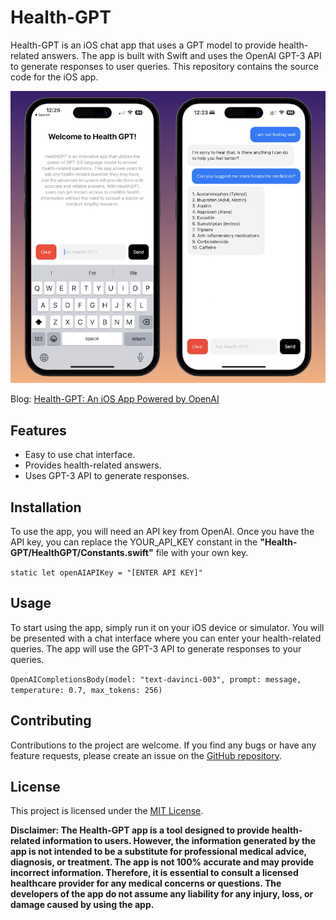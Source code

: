 # Health-GPT
Health-GPT is an iOS chat app that uses a GPT model to provide health-related answers. The app is built with Swift and uses the OpenAI GPT-3 API to generate responses to user queries. This repository contains the source code for the iOS app.


[![](https://github.com/dhairyachandra/Health-GPT/blob/main/Screenshots/App_Screens.png)](https://github.com/dhairyachandra/Health-GPT/blob/main/Screenshots/App_Screens.png)

Blog: [Health-GPT: An iOS App Powered by OpenAI](https://medhairya.com/health-gpt/)

## Features
- Easy to use chat interface.
- Provides health-related answers.
- Uses GPT-3 API to generate responses.

## Installation
To use the app, you will need an API key from OpenAI. Once you have the API key, you can replace the YOUR_API_KEY constant in the 
**"Health-GPT/HealthGPT/Constants.swift"** file with your own key.


`static let openAIAPIKey = "[ENTER API KEY]"`

## Usage
To start using the app, simply run it on your iOS device or simulator. You will be presented with a chat interface where you can enter your health-related queries. The app will use the GPT-3 API to generate responses to your queries.

`OpenAICompletionsBody(model: "text-davinci-003", prompt: message, temperature: 0.7, max_tokens: 256)`

## Contributing
Contributions to the project are welcome. If you find any bugs or have any feature requests, please create an issue on the [GitHub repository](https://github.com/dhairyachandra/Health-GPT/issues "GitHub repository").

## License
This project is licensed under the [MIT License](https://opensource.org/licenses/MIT "MIT License").

**Disclaimer: The Health-GPT app is a tool designed to provide health-related information to users. However, the information generated by the app is not intended to be a substitute for professional medical advice, diagnosis, or treatment. The app is not 100% accurate and may provide incorrect information. Therefore, it is essential to consult a licensed healthcare provider for any medical concerns or questions. The developers of the app do not assume any liability for any injury, loss, or damage caused by using the app.**
